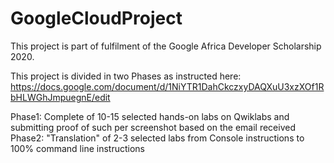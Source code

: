 # GoogleCloudProject
This project is part of fulfilment of the Google Africa Developer Scholarship 2020.

This project is divided in two Phases as instructed here:
https://docs.google.com/document/d/1NiYTR1DahCkczxyDAQXuU3xzXOf1RbHLWGhJmpuegnE/edit


Phase1: Complete of 10-15 selected hands-on labs on Qwiklabs and submitting proof of such per screenshot based on the email received
Phase2: "Translation" of 2-3 selected labs from Console instructions to 100% command line instructions
